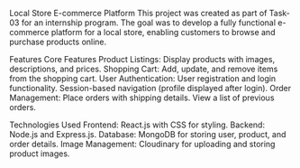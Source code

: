 Local Store E-commerce Platform
This project was created as part of Task-03 for an internship program. The goal was to develop a fully functional e-commerce platform for a local store, enabling customers to browse and purchase products online.


Features
Core Features
Product Listings: Display products with images, descriptions, and prices.
Shopping Cart: Add, update, and remove items from the shopping cart.
User Authentication:
User registration and login functionality.
Session-based navigation (profile displayed after login).
Order Management:
Place orders with shipping details.
View a list of previous orders.

Technologies Used
Frontend: React.js with CSS for styling.
Backend: Node.js and Express.js.
Database: MongoDB for storing user, product, and order details.
Image Management: Cloudinary for uploading and storing product images.
